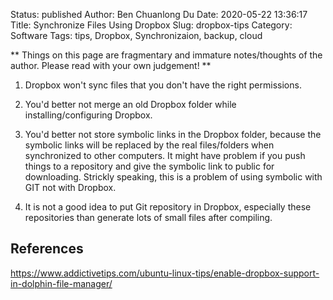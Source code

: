 Status: published
Author: Ben Chuanlong Du
Date: 2020-05-22 13:36:17
Title: Synchronize Files Using Dropbox
Slug: dropbox-tips
Category: Software
Tags: tips, Dropbox, Synchronizaion, backup, cloud

**
Things on this page are fragmentary and immature notes/thoughts of the author. 
Please read with your own judgement!
**
 

1. Dropbox won't sync files that you don't have the right permissions.

2. You'd better not merge an old Dropbox folder while installing/configuring Dropbox.

3. You'd better not store symbolic links in the Dropbox folder,
    because the symbolic links will be replaced by the real files/folders 
    when synchronized to other computers.
    It might have problem if you push things to a repository 
    and give the symbolic link to public for downloading. 
    Strickly speaking, 
    this is a problem of using symbolic with GIT not with Dropbox.

4. It is not a good idea to put Git repository in Dropbox,
    especially these repositories than generate lots of small files after compiling.

## References

https://www.addictivetips.com/ubuntu-linux-tips/enable-dropbox-support-in-dolphin-file-manager/